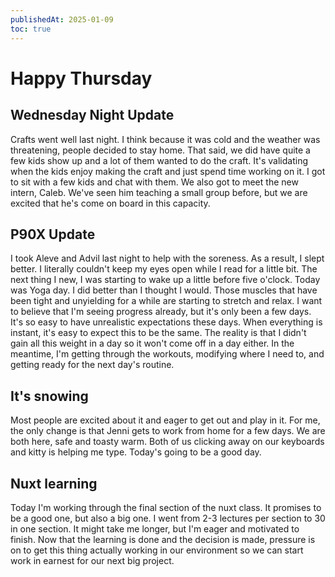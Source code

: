 ```yaml
---
publishedAt: 2025-01-09
toc: true
---
```


# Happy Thursday

## Wednesday Night Update

Crafts went well last night. I think because it was cold and the weather was threatening, people
decided to stay home. That said, we did have quite a few kids show up and a lot of them wanted
to do the craft. It's validating when the kids enjoy making the craft and just spend time working
on it. I got to sit with a few kids and chat with them. We also got to meet the new intern, Caleb.
We've seen him teaching a small group before, but we are excited that he's come on board in this
capacity.

## P90X Update

I took Aleve and Advil last night to help with the soreness. As a result, I slept better. I
literally couldn't keep my eyes open while I read for a little bit. The next thing I new, I was
starting to wake up a little before five o'clock. Today was Yoga day. I did better than I thought
I would. Those muscles that have been tight and unyielding for a while are starting to stretch and
relax. I want to believe that I'm seeing progress already, but it's only been a few days. It's so easy
to have unrealistic expectations these days. When everything is instant, it's easy to expect this to
be the same. The reality is that I didn't gain all this weight in a day so it won't come off in a day
either. In the meantime, I'm getting through the workouts, modifying where I need to, and getting ready
for the next day's routine.

## It's snowing

Most people are excited about it and eager to get out and play in it. For me, the only change is that
Jenni gets to work from home for a few days. We are both here, safe and toasty warm. Both of us
clicking away on our keyboards and kitty is helping me type. Today's going to be a good day.

## Nuxt learning

Today I'm working through the final section of the nuxt class. It promises to be a good one, but also
a big one. I went from 2-3 lectures per section to 30 in one section. It might take me longer, but I'm
eager and motivated to finish. Now that the learning is done and the decision is made, pressure is on to
get this thing actually working in our environment so we can start work in earnest for our next big project.
